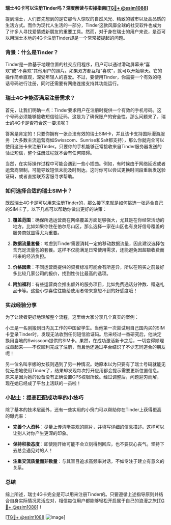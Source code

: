**瑞士4G卡可以注册Tinder吗？深度解读与实操指南[[TG💪+ @esim1088](https://t.me/s/esim1088)]**

提到瑞士，人们首先想到的是它那令人惊叹的自然风光、精致的城市以及高品质的生活方式。而作为现代人生活的一部分，Tinder这款风靡全球的社交软件也成为了许多人寻找爱情或新朋友的重要工具。然而，对于身在瑞士的用户来说，是否可以用瑞士本地的4G卡注册Tinder却是一个常常被提起的问题。

### 背景：什么是Tinder？

Tinder是一款基于地理位置的社交应用程序，用户可以通过滑动屏幕来“喜欢”或“不喜欢”其他用户的照片。如果双方都互相“喜欢”，就可以开始聊天。它的操作简单直观，深受年轻人的喜爱。不过，要使用Tinder，你需要一个有效的电话号码进行注册，同时还需要有网络连接支持其功能运行。

### 瑞士4G卡能否满足注册需求？

首先，让我们明确一点：Tinder要求用户在注册时提供一个有效的手机号码。这个号码必须能够接收短信验证码，这是为了确保账户的安全性。那么问题来了，瑞士的4G卡是否符合这一要求呢？

答案是肯定的！只要你拥有一张合法有效的瑞士SIM卡，并且该卡支持国际漫游服务（大多数主流运营商如Swisscom、Sunrise和Salt都支持），那么你就完全可以使用这张卡来注册Tinder。只要你的手机能够正常接收来自Tinder服务器发送的验证短信，整个注册过程就不会有任何障碍。

当然，在实际操作过程中可能会遇到一些小插曲。例如，有时候由于网络延迟或者运营商限制，可能导致短信未能及时到达。这时你可以尝试更换时间段重新发送验证码，或者直接联系客服寻求帮助。

### 如何选择合适的瑞士SIM卡？

既然瑞士4G卡是可以用来注册Tinder的，那么接下来就是如何挑选一张适合自己的SIM卡了。以下几点可以帮助你做出更好的决策：

1. **覆盖范围**：确保所选运营商在网络覆盖方面足够强大，尤其是在你经常活动的地方。比如如果你住在伯尔尼山区，那么选择一家在山区也有良好信号覆盖的服务商就显得尤为重要。
   
2. **数据流量套餐**：考虑到Tinder需要消耗一定的移动数据流量，因此建议选择包含充足流量包的套餐。这样不仅能满足日常使用需求，还能避免因超额收费而带来的经济负担。
   
3. **价格因素**：不同运营商提供的资费标准可能会有所差异，所以在购买之前最好多比较几家公司的报价，找到性价比最高的选项。

4. **附加福利**：有些运营商会推出额外的服务项目，比如免费通话分钟数、赠送礼品卡等。这些小惊喜往往能给使用者带来意想不到的好感度哦！

### 实战经验分享

为了让读者更好地理解整个流程，这里给大家分享几个真实的案例：

小王是一名刚搬到日内瓦工作的中国留学生。当他第一次尝试用自己国内买的SIM卡登录Tinder时，发现无法收到任何短信验证码。后来经过一番研究后，他决定换用当地的Swisscom提供的SIM卡。果然，在成功激活新卡之后，一切变得顺理成章起来——不仅顺利完成了注册，而且他还通过平台结识了不少志同道合的朋友呢！

另一位名叫李娜的女孩则遇到了另一种情况。她原本以为只要有了瑞士号码就能无忧无虑地使用Tinder了，结果却发现每次打开应用都会提示需要更新位置信息。原来是因为她的设备没有正确设置GPS权限所致。经过调整后，问题迎刃而解，现在她已经成了平台上活跃的一员啦！

### 小贴士：提高匹配成功率的小技巧

除了基本的技术层面外，还有一些实用的小窍门可以帮助你在Tinder上获得更高的曝光率：

- **完善个人资料**：尽量上传清晰美观的照片，并填写详细的信息描述。这样可以让别人对你产生更深的印象。
  
- **保持积极态度**：即使刚开始可能不会立刻得到回应，也不要灰心丧气。坚持下去总会遇见对的人！

- **注重交流质量而非数量**：与其盲目追求高频率对话，不如专注于建立有意义的关系。

### 总结

综上所述，瑞士4G卡完全是可以用来注册Tinder的。只要遵循上述指导原则并结合自身实际情况灵活应对，相信每位用户都能够轻松开启属于自己的浪漫之旅[[TG💪+ @esim1088](https://t.me/s/esim1088)]！

[[TG💪+ @esim1088](https://t.me/s/esim1088) ![Image](https://i.postimg.cc/4NQfJmqS/Snipaste-2025-05-13-00-14-12.png)]